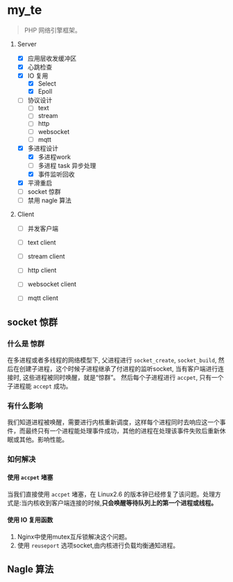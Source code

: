 # my_te
> PHP 网络引擎框架。



1. Server
   - [x] 应用层收发缓冲区
   - [x] 心跳检查
   - [x] IO 复用
     - [x] Select
     - [x] Epoll
   - [ ] 协议设计
     - [ ] text
     - [ ] stream
     - [ ] http
     - [ ] websocket
     - [ ] mqtt
   - [x] 多进程设计
     - [x] 多进程work
     - [ ] 多进程 task 异步处理
     - [x] 事件监听回收
   - [x] 平滑重启 
   - [ ] socket 惊群
   - [ ] 禁用 nagle 算法

2. Client

   - [ ] 并发客户端
   - [ ] text client
   - [ ] stream client
   - [ ] http client
   - [ ] websocket client
   - [ ] mqtt client


## socket 惊群

### 什么是 惊群
在多进程或者多线程的网络模型下, 父进程进行 `socket_create`, `socket_build`,
然后在创建子进程，这个时候子进程继承了付进程的监听socket, 当有客户端进行连接时, 这些进程被同时唤醒，就是“惊群”。
然后每个子进程进行 `accpet`, 只有一个子进程能 `accept` 成功。

### 有什么影响
我们知道进程被唤醒，需要进行内核重新调度，这样每个进程同时去响应这一个事件，而最终只有一个进程能处理事件成功，其他的进程在处理该事件失败后重新休眠或其他。影响性能。

### 如何解决

#### 使用 `accpet` 堵塞
当我们直接使用 `accpet` 堵塞，在 Linux2.6 的版本钟已经修复了该问题。处理方式是:当内核收到客户端连接的时候,**只会唤醒等待队列上的第一个进程或线程。**
#### 使用 IO 复用函数
1. Nginx中使用mutex互斥锁解决这个问题。
2. 使用 `reuseport` 选项socket,由内核进行负载均衡通知进程。


## Nagle 算法

   



